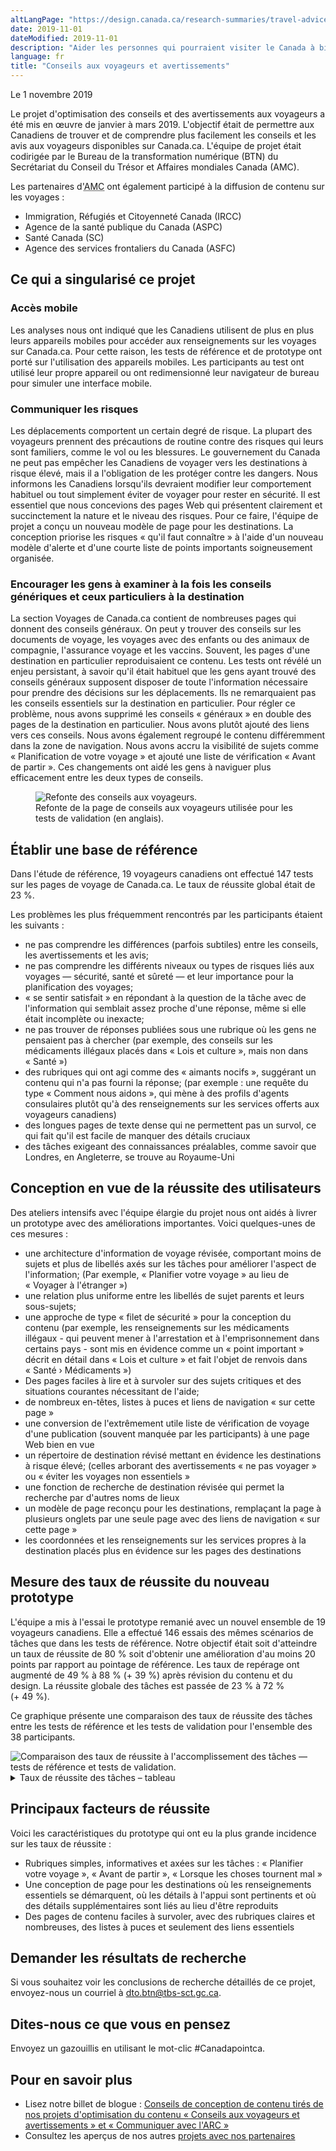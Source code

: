 ```yaml
---
altLangPage: "https://design.canada.ca/research-summaries/travel-advice-research-summary.html"
date: 2019-11-01
dateModified: 2019-11-01
description: "Aider les personnes qui pourraient visiter le Canada à bien comprendre quels sont les documents requis pour entrer au pays. Date : 2017"
language: fr
title: "Conseils aux voyageurs et avertissements"
---
```

<p class="post-meta">Le 1 novembre 2019</p>
<p>Le projet d'optimisation des conseils et des avertissements aux voyageurs a été mis en œuvre de janvier à mars 2019. L'objectif était de permettre aux Canadiens de trouver et de comprendre plus facilement les conseils et les avis aux voyageurs disponibles sur Canada.ca. L'équipe de projet était codirigée par le Bureau de la transformation numérique (BTN) du Secrétariat du Conseil du Trésor et Affaires mondiales Canada (AMC).</p>
<p>Les partenaires d'<abbr title="Affaires mondiales Canada">AMC</abbr> ont également participé à la diffusion de contenu sur les voyages&nbsp;:</p>
<ul>
  <li>Immigration, Réfugiés et Citoyenneté Canada (IRCC)</li>
  <li>Agence de la santé publique du Canada (ASPC)</li>
  <li>Santé Canada (SC)</li>
  <li>Agence des services frontaliers du Canada (ASFC)</li>
</ul>
<h2>Ce qui a singularisé ce projet</h2>
<h3>Accès mobile</h3>
<p>Les analyses nous ont indiqué que les Canadiens utilisent de plus en plus leurs appareils mobiles pour accéder aux renseignements sur les voyages sur Canada.ca. Pour cette raison, les tests de référence et de prototype ont porté sur l'utilisation des appareils mobiles. Les participants au test ont utilisé leur propre appareil ou ont redimensionné leur navigateur de bureau pour simuler une interface mobile.</p>
<h3>Communiquer les risques</h3>
<p>Les déplacements comportent un certain degré de risque. La plupart des voyageurs prennent des précautions de routine contre des risques qui leurs sont familiers, comme le vol ou les blessures. Le gouvernement du Canada ne peut pas empêcher les Canadiens de voyager vers les destinations à risque élevé, mais il a l'obligation de les protéger contre les dangers. Nous informons les Canadiens lorsqu'ils devraient modifier leur comportement habituel ou tout simplement éviter de voyager pour rester en sécurité. Il est essentiel que nous concevions des pages Web qui présentent clairement et succinctement la nature et le niveau des risques. Pour ce faire, l'équipe de projet a conçu un nouveau modèle de page pour les destinations. La conception priorise les risques &laquo;&nbsp;qu'il faut connaître&nbsp;&raquo; à l'aide d'un nouveau modèle d'alerte et d'une courte liste de points importants soigneusement organisée.</p>
<h3>Encourager les gens à examiner à la fois les conseils génériques et ceux particuliers à la destination</h3>
<p>La section Voyages de Canada.ca contient de nombreuses pages qui donnent des conseils généraux. On peut y trouver des conseils sur les documents de voyage, les voyages avec des enfants ou des animaux de compagnie, l'assurance voyage et les vaccins. Souvent, les pages d'une destination en particulier reproduisaient ce contenu. Les tests ont révélé un enjeu persistant, à savoir qu'il était habituel que les gens ayant trouvé des conseils généraux supposent disposer de toute l'information nécessaire pour prendre des décisions sur les déplacements. Ils ne remarquaient pas les conseils essentiels sur la destination en particulier. Pour régler ce problème, nous avons supprimé les conseils &laquo;&nbsp;généraux&nbsp;&raquo; en double des pages de la destination en particulier. Nous avons plutôt ajouté des liens vers ces conseils. Nous avons également regroupé le contenu différemment dans la zone de navigation. Nous avons accru la visibilité de sujets comme &laquo;&nbsp;Planification de votre voyage&nbsp;&raquo; et ajouté une liste de vérification &laquo;&nbsp;Avant de partir&nbsp;&raquo;. Ces changements ont aidé les gens à naviguer plus efficacement entre les deux types de conseils.</p>
<figure class="mrgn-tp-lg mrgn-bttm-lg"> <img class="img-responsive border" alt="Refonte des conseils aux voyageurs." src="/resumes-recherche/images/advice-design.png"/>
  <figcaption>Refonte de la page de conseils aux voyageurs utilisée pour les tests de validation (en anglais).</figcaption>
</figure>
<h2>Établir une base de référence</h2>
<p>Dans l'étude de référence, 19 voyageurs canadiens ont effectué 147 tests sur les pages de voyage de Canada.ca. Le taux de réussite global était de 23&nbsp;%.</p>
<p>Les problèmes les plus fréquemment rencontrés par les participants étaient les suivants&nbsp;: </p>
<ul>
  <li>ne pas comprendre les différences (parfois subtiles) entre les conseils, les avertissements et les avis; </li>
  <li>ne pas comprendre les différents niveaux ou types de risques liés aux voyages — sécurité, santé et sûreté — et leur importance pour la planification des voyages; </li>
  <li>&laquo;&nbsp;se sentir satisfait&nbsp;&raquo; en répondant à la question de la tâche avec de l'information qui semblait assez proche d'une réponse, même si elle était incomplète ou inexacte; </li>
  <li>ne pas trouver de réponses publiées sous une rubrique où les gens ne pensaient pas à chercher
    (par exemple, des conseils sur les médicaments illégaux placés dans &laquo;&nbsp;Lois et culture&nbsp;&raquo;, mais non dans &laquo;&nbsp;Santé&nbsp;&raquo;) </li>
  <li>des rubriques qui ont agi comme des &laquo;&nbsp;aimants nocifs&nbsp;&raquo;, suggérant un contenu qui n'a pas fourni la réponse;
    (par exemple&nbsp;: une requête du type &laquo;&nbsp;Comment nous aidons&nbsp;&raquo;, qui mène à des profils d'agents consulaires plutôt qu'à des renseignements sur les services offerts aux voyageurs canadiens) </li>
  <li>des longues pages de texte dense qui ne permettent pas un survol, ce qui fait qu'il est facile de manquer des détails cruciaux</li>
  <li>des tâches exigeant des connaissances préalables, comme savoir que Londres, en Angleterre, se trouve au Royaume-Uni</li>
</ul>
<h2>Conception en vue de la réussite des utilisateurs</h2>
<p>Des ateliers intensifs avec l'équipe élargie du projet nous ont aidés à livrer un prototype avec des améliorations importantes.
  Voici quelques-unes de ces mesures&nbsp;:</p>
<ul>
  <li>une architecture d'information de voyage révisée, comportant moins de sujets et plus de libellés axés sur les tâches pour améliorer l'aspect de l'information; (Par exemple, &laquo;&nbsp;Planifier votre voyage&nbsp;&raquo; au lieu de &laquo;&nbsp;Voyager à l'étranger&nbsp;&raquo;)</li>
  <li>une relation plus uniforme entre les libellés de sujet parents et leurs sous-sujets;</li>
  <li>une approche de type &laquo;&nbsp;filet de sécurité&nbsp;&raquo; pour la conception du contenu (par exemple, les renseignements sur les médicaments illégaux&nbsp;-&nbsp;qui peuvent mener à l'arrestation et à l'emprisonnement dans certains pays&nbsp;-&nbsp;sont mis en évidence comme un &laquo;&nbsp;point important&nbsp;&raquo; décrit en détail dans &laquo;&nbsp;Lois et culture&nbsp;&raquo; et fait l'objet de renvois dans &laquo;&nbsp;Santé &#8250; Médicaments&nbsp;&raquo;)</li>
  <li>Des pages faciles à lire et à survoler sur des sujets critiques et des situations courantes nécessitant de l'aide;</li>
  <li>de nombreux en-têtes, listes à puces et liens de navigation &laquo;&nbsp;sur cette page&nbsp;&raquo;</li>
  <li>une conversion de l'extrêmement utile liste de vérification de voyage d'une publication (souvent manquée par les participants) à une page Web bien en vue</li>
  <li>un répertoire de destination révisé mettant en évidence les destinations à risque élevé; (celles arborant des avertissements &laquo;&nbsp;ne pas voyager&nbsp;&raquo; ou &laquo;&nbsp;éviter les voyages non essentiels&nbsp;&raquo;</li>
  <li>une fonction de recherche de destination révisée qui permet la recherche par d'autres noms de lieux</li>
  <li>un modèle de page reconçu pour les destinations, remplaçant la page à plusieurs onglets par une seule page avec des liens de navigation &laquo;&nbsp;sur cette page&nbsp;&raquo;</li>
  <li>les coordonnées et les renseignements sur les services propres à la destination placés plus en évidence sur les pages des destinations</li>
</ul>
<h2>Mesure des taux de réussite du nouveau prototype</h2>
<p>L'équipe a mis à l'essai le prototype remanié avec un nouvel ensemble de 19 voyageurs canadiens. Elle a effectué 146 essais des mêmes scénarios de tâches que dans les tests de référence. Notre objectif était soit d'atteindre un taux de réussite de 80&nbsp;% soit d'obtenir une amélioration d'au moins 20 points par rapport au pointage de référence. Les taux de repérage ont augmenté de 49&nbsp;% à 88&nbsp;% (+&nbsp;39&nbsp;%) après révision du contenu et du design. La réussite globale des tâches est passée de 23&nbsp;% à 72&nbsp;% (+&nbsp;49&nbsp;%).</p>
<p>Ce graphique présente une comparaison des taux de réussite des tâches entre les tests de référence et les tests de validation pour l'ensemble des 38 participants.</p>
<div><img class="img-responsive hidden-sm hidden-xs" alt="Comparaison des taux de réussite à l'accomplissement des tâches — tests de référence et tests de validation." src="/resumes-recherche/images/conseils-voyageurs-taux-de-reussite.png"/></div>
<div class="row col-md-9 mrgn-bttm-lg">
  <details>
    <summary> Taux de réussite des tâches – tableau </summary>
    <div class="table-bravo">
      <table class="table table-bordered">
        <thead>
          <tr>
            <th scope="col">Tâche</th>
            <th scope="col">Base</th>
            <th scope="col">Validation</th>
          </tr>
        </thead>
        <tbody>
          <tr>
            <td>Indonésie + codéine</td>
            <td>17&nbsp;%</td>
            <td>53&nbsp;%</td>
          </tr>
          <tr>
            <td>Malawi + avis</td>
            <td>21&nbsp;%</td>
            <td>84&nbsp;%</td>
          </tr>
          <tr>
            <td>Espagne + passeport perdu</td>
            <td>37&nbsp;%</td>
            <td>53&nbsp;%</td>
          </tr>
          <tr>
            <td>Cuba + assurance-maladie</td>
            <td>16&nbsp;%</td>
            <td>63&nbsp;%</td>
          </tr>
          <tr>
            <td>Îles caïmans + ouragans</td>
            <td>32&nbsp;%</td>
            <td>78&nbsp;%</td>
          </tr>
          <tr>
            <td>Liste de vérification pour les voyages</td>
            <td>11&nbsp;%</td>
            <td>100&nbsp;%</td>
          </tr>
          <tr>
            <td>Rendez-vous - Londres</td>
            <td>12&nbsp;%</td>
            <td>58&nbsp;%</td>
          </tr>
          <tr>
            <td>Costa Rica + fièvre jaunce</td>
            <td>41&nbsp;%</td>
            <td>71&nbsp;%</td>
          </tr>
          <tr>
            <td>Cambodge + avis</td>
            <td>21&nbsp;%</td>
            <td>37&nbsp;%</td>
          </tr>
        </tbody>
      </table>
    </div>
  </details>
</div>
<h2>Principaux facteurs de réussite</h2>
<p>Voici les caractéristiques du prototype qui ont eu la plus grande incidence sur les taux de réussite&nbsp;:</p>
<ul>
  <li>Rubriques simples, informatives et axées sur les tâches&nbsp;: &laquo;&nbsp;Planifier votre voyage&nbsp;&raquo;, &laquo;&nbsp;Avant de partir&nbsp;&raquo;, &laquo;&nbsp;Lorsque les choses tournent mal&nbsp;&raquo;</li>
  <li>Une conception de page pour les destinations où les renseignements essentiels se démarquent, où les détails à l'appui sont pertinents et où des détails supplémentaires sont liés au lieu d'être reproduits</li>
  <li>Des pages de contenu faciles à survoler, avec des rubriques claires et nombreuses, des listes à puces et seulement des liens essentiels</li>
</ul>
<div class="clearfix"></div>
<h2>Demander les résultats de recherche</h2>
<p>Si vous souhaitez voir les conclusions de recherche détaillés de ce projet, envoyez-nous un courriel à <a href="mailto:dto.btn@tbs-sct.gc.ca">dto.btn@tbs-sct.gc.ca</a>.</p>
<h2>Dites-nous ce que vous en pensez</h2>
<p>Envoyez un gazouillis en utilisant le mot-clic #Canadapointca.</p>
<h2>Pour en savoir plus</h2>
<ul>
  <li>Lisez notre billet de blogue&nbsp;:&nbsp;<a href=" {{ '/2019/11/01/conseils-voyageurs-contact.html' | prepend: site.urlalt[ page.language ] }} ">Conseils de conception de contenu tirés de nos projets d'optimisation du contenu &laquo;&nbsp;Conseils aux voyageurs et avertissements&nbsp;&raquo; et &laquo;&nbsp;Communiquer avec l'ARC&nbsp;&raquo;</a></li>
  <li>Consultez les aperçus de nos autres <a href=" {{ '/pages/apercu-projet.html#projets' | prepend: site.urlalt[ page.language ] }} ">projets avec nos partenaires</a></li>
</ul>